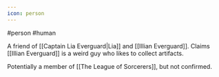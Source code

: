 ```yaml
---
icon: person 
---
```

#person #human 

A friend of [[Captain Lia Everguard|Lia]] and [[Illian Everguard]]. Claims [[Illian Everguard]] is a weird guy who likes to collect artifacts.

Potentially a member of [[The League of Sorcerers]], but not confirmed.
